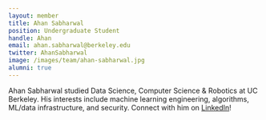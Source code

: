 ```yaml
---
layout: member
title: Ahan Sabharwal
position: Undergraduate Student
handle: Ahan
email: ahan.sabharwal@berkeley.edu
twitter: AhanSabharwal
image: /images/team/ahan-sabharwal.jpg
alumni: true
---
```


Ahan Sabharwal studied Data Science, Computer Science & Robotics at UC Berkeley. His interests include machine learning engineering, algorithms, ML/data infrastructure, and security. Connect with him on [LinkedIn](https://www.linkedin.com/in/ahan-sabharwal/)!
